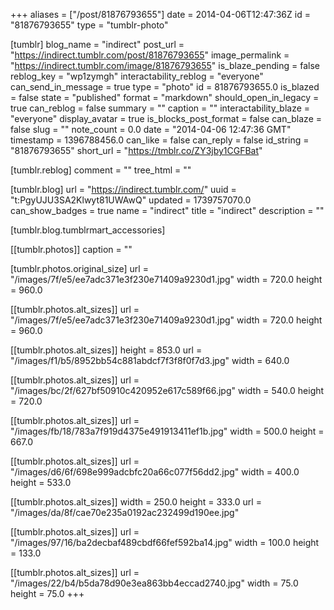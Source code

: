 +++
aliases = ["/post/81876793655"]
date = 2014-04-06T12:47:36Z
id = "81876793655"
type = "tumblr-photo"

[tumblr]
blog_name = "indirect"
post_url = "https://indirect.tumblr.com/post/81876793655"
image_permalink = "https://indirect.tumblr.com/image/81876793655"
is_blaze_pending = false
reblog_key = "wp1zymgh"
interactability_reblog = "everyone"
can_send_in_message = true
type = "photo"
id = 81876793655.0
is_blazed = false
state = "published"
format = "markdown"
should_open_in_legacy = true
can_reblog = false
summary = ""
caption = ""
interactability_blaze = "everyone"
display_avatar = true
is_blocks_post_format = false
can_blaze = false
slug = ""
note_count = 0.0
date = "2014-04-06 12:47:36 GMT"
timestamp = 1396788456.0
can_like = false
can_reply = false
id_string = "81876793655"
short_url = "https://tmblr.co/ZY3jby1CGFBat"

[tumblr.reblog]
comment = ""
tree_html = ""

[tumblr.blog]
url = "https://indirect.tumblr.com/"
uuid = "t:PgyUJU3SA2Klwyt81UWAwQ"
updated = 1739757070.0
can_show_badges = true
name = "indirect"
title = "indirect"
description = ""

[tumblr.blog.tumblrmart_accessories]

[[tumblr.photos]]
caption = ""

[tumblr.photos.original_size]
url = "/images/7f/e5/ee7adc371e3f230e71409a9230d1.jpg"
width = 720.0
height = 960.0

[[tumblr.photos.alt_sizes]]
url = "/images/7f/e5/ee7adc371e3f230e71409a9230d1.jpg"
width = 720.0
height = 960.0

[[tumblr.photos.alt_sizes]]
height = 853.0
url = "/images/f1/b5/8952bb54c881abdcf7f3f8f0f7d3.jpg"
width = 640.0

[[tumblr.photos.alt_sizes]]
url = "/images/bc/2f/627bf50910c420952e617c589f66.jpg"
width = 540.0
height = 720.0

[[tumblr.photos.alt_sizes]]
url = "/images/fb/18/783a7f919d4375e491913411ef1b.jpg"
width = 500.0
height = 667.0

[[tumblr.photos.alt_sizes]]
url = "/images/d6/6f/698e999adcbfc20a66c077f56dd2.jpg"
width = 400.0
height = 533.0

[[tumblr.photos.alt_sizes]]
width = 250.0
height = 333.0
url = "/images/da/8f/cae70e235a0192ac232499d190ee.jpg"

[[tumblr.photos.alt_sizes]]
url = "/images/97/16/ba2decbaf489cbdf66fef592ba14.jpg"
width = 100.0
height = 133.0

[[tumblr.photos.alt_sizes]]
url = "/images/22/b4/b5da78d90e3ea863bb4eccad2740.jpg"
width = 75.0
height = 75.0
+++
